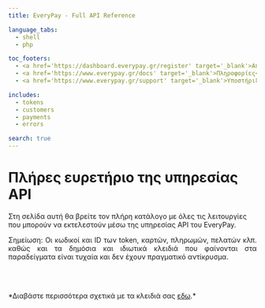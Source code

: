 ```yaml
---
title: EveryPay - Full API Reference

language_tabs:
  - shell
  - php

toc_footers:
  - <a href='https://dashboard.everypay.gr/register' target='_blank'>Αποκτήστε τα δικά σας κλειδιά</a>
  - <a href='https://www.everypay.gr/docs' target='_blank'>Πληροφορίες</a>
  - <a href='https://www.everypay.gr/support' target='_blank'>Υποστήριξη</a>

includes:
  - tokens
  - customers
  - payments
  - errors

search: true
---
```


# Πλήρες ευρετήριο της υπηρεσίας API

 Στη σελίδα αυτή θα βρείτε τον πλήρη κατάλογο με όλες τις λειτουργίες που μπορούν να εκτελεστούν μέσω της υπηρεσίας API του EveryPay.

<aside class="notice" style="text-align:justify">
Σημείωση: Oι κωδικοί και ID των token, καρτών, πληρωμών, πελατών κλπ. καθώς και τα δημόσια και ιδιωτικά κλειδιά που φαίνονται στα παραδείγματα είναι τυχαία και δεν έχουν πραγματικό αντίκρυσμα.

<br/><br/>
</aside>
*Διαβάστε περισσότερα σχετικά με τα κλειδιά σας <a href='https://www.everypay.gr/docs#api-keys' target='_blank'>εδω</a>.*



